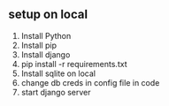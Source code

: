 ## setup on local

1. Install Python 
2. Install pip 
3. Install django
4. pip install -r requirements.txt
5. Install sqlite on local
6. change db creds in config file in code
7. start django server
